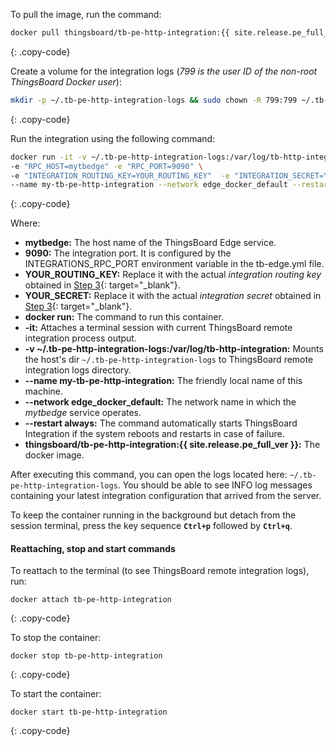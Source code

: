 To pull the image, run the command:

```bash
docker pull thingsboard/tb-pe-http-integration:{{ site.release.pe_full_ver }}
```
{: .copy-code}

Create a volume for the integration logs (_799 is the user ID of the non-root ThingsBoard Docker user_):

```bash
mkdir -p ~/.tb-pe-http-integration-logs && sudo chown -R 799:799 ~/.tb-pe-http-integration-logs
```
{: .copy-code}

Run the integration using the following command:

```bash
docker run -it -v ~/.tb-pe-http-integration-logs:/var/log/tb-http-integration \
-e "RPC_HOST=mytbedge" -e "RPC_PORT=9090" \
-e "INTEGRATION_ROUTING_KEY=YOUR_ROUTING_KEY"  -e "INTEGRATION_SECRET=YOUR_SECRET" \
--name my-tb-pe-http-integration --network edge_docker_default --restart always thingsboard/tb-pe-http-integration:{{ site.release.pe_full_ver }}
```
{: .copy-code}

Where: 
    
- **mytbedge:** The host name of the ThingsBoard Edge service.
- **9090:** The integration port. It is configured by the INTEGRATIONS_RPC_PORT environment variable in the tb-edge.yml file.
- **YOUR_ROUTING_KEY:** Replace it with the actual _integration routing key_ obtained in [Step 3](/docs/pe/edge/user-guide/integrations/remote-integrations/#step-3-save-remote-integration-credentials){: target="_blank"}.
- **YOUR_SECRET:** Replace it with the actual _integration secret_ obtained in [Step 3](/docs/pe/edge/user-guide/integrations/remote-integrations/#step-3-save-remote-integration-credentials){: target="_blank"}.
- **docker run:** The command to run this container.
- **-it:** Attaches a terminal session with current ThingsBoard remote integration process output.
- **-v ~/.tb-pe-http-integration-logs:/var/log/tb-http-integration:** Mounts the host's dir `~/.tb-pe-http-integration-logs` to ThingsBoard remote integration logs directory.
- **--name my-tb-pe-http-integration:** The friendly local name of this machine.
- **--network edge_docker_default:** The network name in which the _mytbedge_ service operates.
- **--restart always:** The command automatically starts ThingsBoard Integration if the system reboots and restarts in case of failure.
- **thingsboard/tb-pe-http-integration:{{ site.release.pe_full_ver }}:** The docker image.

After executing this command, you can open the logs located here: `~/.tb-pe-http-integration-logs`. 
You should be able to see INFO log messages containing your latest integration configuration that arrived from the server.

To keep the container running in the background but detach from the session terminal, press the key sequence **`Ctrl+p`** followed by **`Ctrl+q`**.

#### Reattaching, stop and start commands

To reattach to the terminal (to see ThingsBoard remote integration logs), run:

```
docker attach tb-pe-http-integration
```
{: .copy-code}

To stop the container:

```
docker stop tb-pe-http-integration
```
{: .copy-code}

To start the container:

```
docker start tb-pe-http-integration
```
{: .copy-code}

